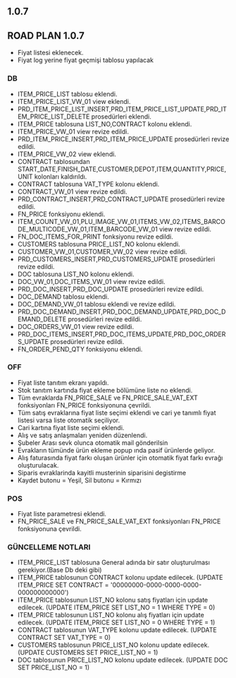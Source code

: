 ## 1.0.7
## ROAD PLAN 1.0.7
- Fiyat listesi eklenecek.
- Fiyat log yerine fiyat geçmişi tablosu yapılacak
### DB
- ITEM_PRICE_LIST tablosu eklendi.
- ITEM_PRICE_LIST_VW_01 view eklendi.
- PRD_ITEM_PRICE_LIST_INSERT,PRD_ITEM_PRICE_LIST_UPDATE,PRD_ITEM_PRICE_LIST_DELETE prosedürleri eklendi.
- ITEM_PRICE tablosuna LIST_NO,CONTRACT kolonu eklendi.
- ITEM_PRICE_VW_01 view revize edildi.
- PRD_ITEM_PRICE_INSERT,PRD_ITEM_PRICE_UPDATE prosedürleri revize edildi.
- ITEM_PRICE_VW_02 view eklendi.
- CONTRACT tablosundan START_DATE,FINISH_DATE,CUSTOMER,DEPOT,ITEM,QUANTITY,PRICE,UNIT kolonları kaldırıldı.
- CONTRACT tablosuna VAT_TYPE kolonu eklendi.
- CONTRACT_VW_01 view revize edildi.
- PRD_CONTRACT_INSERT,PRD_CONTRACT_UPDATE prosedürleri revize edildi.
- FN_PRICE fonksiyonu eklendi.
- ITEM_COUNT_VW_01,PLU_IMAGE_VW_01,ITEMS_VW_02,ITEMS_BARCODE_MULTICODE_VW_01,ITEM_BARCODE_VW_01 view revize edildi.
- FN_DOC_ITEMS_FOR_PRINT fonksiyonu revize edildi.
- CUSTOMERS tablosuna PRICE_LIST_NO kolonu eklendi.
- CUSTOMER_VW_01,CUSTOMER_VW_02 view revize edildi.
- PRD_CUSTOMERS_INSERT,PRD_CUSTOMERS_UPDATE prosedürleri revize edildi.
- DOC tablosuna LIST_NO kolonu eklendi.
- DOC_VW_01,DOC_ITEMS_VW_01 view revize edildi.
- PRD_DOC_INSERT,PRD_DOC_UPDATE prosedürleri revize edildi.
- DOC_DEMAND tablosu eklendi.
- DOC_DEMAND_VW_01 tablosu eklendi ve revize edildi.
- PRD_DOC_DEMAND_INSERT,PRD_DOC_DEMAND_UPDATE,PRD_DOC_DEMAND_DELETE prosedürleri revize edildi.
- DOC_ORDERS_VW_01 view revize edildi.
- PRD_DOC_ITEMS_INSERT,PRD_DOC_ITEMS_UPDATE,PRD_DOC_ORDERS_UPDATE prosedürleri revize edildi.
- FN_ORDER_PEND_QTY fonksiyonu eklendi.
### OFF
- Fiyat liste tanıtım ekranı yapıldı.
- Stok tanıtım kartında fiyat ekleme bölümüne liste no eklendi.
- Tüm evraklarda FN_PRICE_SALE ve FN_PRICE_SALE_VAT_EXT fonksiyonları FN_PRICE fonksiyonuna çevrildi.
- Tüm satış evraklarına fiyat liste seçimi eklendi ve cari ye tanımlı fiyat listesi varsa liste otomatik seçiliyor.
- Cari kartına fiyat liste seçimi eklendi.
- Alış ve satış anlaşmaları yeniden düzenlendi.
- Şubeler Arası sevk olunca otomatik mail gönderilsin
- Evrakların tümünde ürün ekleme popup ında pasif ürünlerde geliyor.
- Alış faturasında fiyat farkı oluşan ürünler için otomatik fiyat farkı evrağı oluşturulacak.
- Siparis evraklarinda kayitli musterinin siparisini degistirme
- Kaydet butonu = Yeşil, Sil butonu = Kırmızı
### POS
- Fiyat liste parametresi eklendi.
- FN_PRICE_SALE ve FN_PRICE_SALE_VAT_EXT fonksiyonları FN_PRICE fonksiyonuna çevrildi.
### GÜNCELLEME NOTLARI
- ITEM_PRICE_LIST tablosuna General adında bir satır oluşturulması gerekiyor.(Base Db deki gibi)
- ITEM_PRICE tablosunun CONTRACT kolonu update edilecek. (UPDATE ITEM_PRICE SET CONTRACT = '00000000-0000-0000-0000-000000000000')
- ITEM_PRICE tablosunun LIST_NO kolonu satış fiyatları için update edilecek. (UPDATE ITEM_PRICE SET LIST_NO = 1 WHERE TYPE = 0)
- ITEM_PRICE tablosunun LIST_NO kolonu alış fiyatları için update edilecek. (UPDATE ITEM_PRICE SET LIST_NO = 0 WHERE TYPE = 1)
- CONTRACT tablosunun VAT_TYPE kolonu update edilecek. (UPDATE CONTRACT SET VAT_TYPE = 0)
- CUSTOMERS tablosunun PRICE_LIST_NO kolonu update edilecek. (UPDATE CUSTOMERS SET PRICE_LIST_NO = 1)
- DOC tablosunun PRICE_LIST_NO kolonu update edilecek. (UPDATE DOC SET PRICE_LIST_NO = 1)